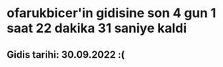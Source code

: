 # ofarukbicer'in gidisine son 4 gun 1 saat 22 dakika 31 saniye kaldi

## Gidis tarihi: 30.09.2022 :(